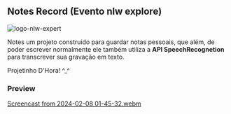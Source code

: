 ## Notes Record (Evento nlw explore)
![logo-nlw-expert](https://github.com/jailsonh3/notes-record/assets/20127664/e2a231d6-87b2-4dc4-8dd5-4b1328d570bf)

Notes um projeto construido para guardar notas pessoais, que além, de poder escrever 
normalmente ele também utiliza a **API SpeechRecognetion** para transcrever sua 
gravação em texto. 

Projetinho D'Hora! ^_^

### Preview
[Screencast from 2024-02-08 01-45-32.webm](https://github.com/jailsonh3/notes-record/assets/20127664/d3420221-905b-4dd6-9efb-2202490dec22)
